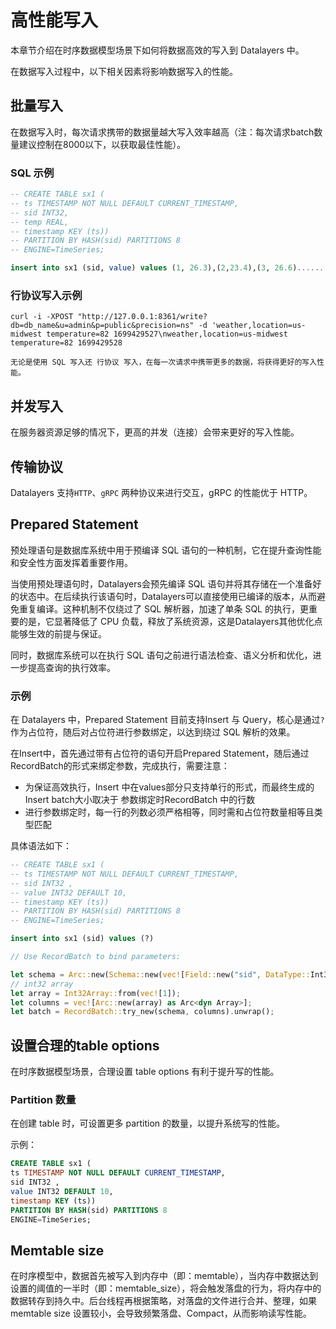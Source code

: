 # 高性能写入
本章节介绍在时序数据模型场景下如何将数据高效的写入到 Datalayers 中。

在数据写入过程中，以下相关因素将影响数据写入的性能。

## 批量写入
在数据写入时，每次请求携带的数据量越大写入效率越高（注：每次请求batch数量建议控制在8000以下，以获取最佳性能）。
### SQL 示例
```SQL
-- CREATE TABLE sx1 (
-- ts TIMESTAMP NOT NULL DEFAULT CURRENT_TIMESTAMP,
-- sid INT32,
-- temp REAL,
-- timestamp KEY (ts))
-- PARTITION BY HASH(sid) PARTITIONS 8
-- ENGINE=TimeSeries;

insert into sx1 (sid, value) values (1, 26.3),(2,23.4),(3, 26.6)......
```

### 行协议写入示例
```
curl -i -XPOST "http://127.0.0.1:8361/write?db=db_name&u=admin&p=public&precision=ns" -d 'weather,location=us-midwest temperature=82 1699429527\nweather,location=us-midwest temperature=82 1699429528
```

```
无论是使用 SQL 写入还 行协议 写入，在每一次请求中携带更多的数据，将获得更好的写入性能。
```

## 并发写入
在服务器资源足够的情况下，更高的并发（连接）会带来更好的写入性能。

## 传输协议
Datalayers 支持`HTTP`、`gRPC` 两种协议来进行交互，gRPC 的性能优于 HTTP。

## Prepared Statement
预处理语句是数据库系统中用于预编译 SQL 语句的一种机制，它在提升查询性能和安全性方面发挥着重要作用。

当使用预处理语句时，Datalayers会预先编译 SQL 语句并将其存储在一个准备好的状态中。在后续执行该语句时，Datalayers可以直接使用已编译的版本，从而避免重复编译。这种机制不仅绕过了 SQL 解析器，加速了单条 SQL 的执行，更重要的是，它显著降低了 CPU 负载，释放了系统资源，这是Datalayers其他优化点能够生效的前提与保证。

同时，数据库系统可以在执行 SQL 语句之前进行语法检查、语义分析和优化，进一步提高查询的执行效率。

### 示例
在 Datalayers 中，Prepared Statement 目前支持Insert 与 Query，核心是通过`?`作为占位符，随后对占位符进行参数绑定，以达到绕过 SQL 解析的效果。

在Insert中，首先通过带有占位符的语句开启Prepared Statement，随后通过RecordBatch的形式来绑定参数，完成执行，需要注意：
- 为保证高效执行，Insert 中在values部分只支持单行的形式，而最终生成的Insert batch大小取决于 参数绑定时RecordBatch 中的行数
- 进行参数绑定时，每一行的列数必须严格相等，同时需和占位符数量相等且类型匹配

具体语法如下：

```SQL
-- CREATE TABLE sx1 (
-- ts TIMESTAMP NOT NULL DEFAULT CURRENT_TIMESTAMP,
-- sid INT32 ,
-- value INT32 DEFAULT 10,
-- timestamp KEY (ts))
-- PARTITION BY HASH(sid) PARTITIONS 8
-- ENGINE=TimeSeries;

insert into sx1 (sid) values (?)

```
```Rust
// Use RecordBatch to bind parameters: 

let schema = Arc::new(Schema::new(vec![Field::new("sid", DataType::Int32, false)]));
// int32 array
let array = Int32Array::from(vec![1]);
let columns = vec![Arc::new(array) as Arc<dyn Array>];
let batch = RecordBatch::try_new(schema, columns).unwrap();

```

## 设置合理的table options
在时序数据模型场景，合理设置 table options 有利于提升写的性能。

### Partition 数量
在创建 table 时，可设置更多 partition 的数量，以提升系统写的性能。

示例： 
```SQL
CREATE TABLE sx1 (
ts TIMESTAMP NOT NULL DEFAULT CURRENT_TIMESTAMP,
sid INT32 ,
value INT32 DEFAULT 10,
timestamp KEY (ts))
PARTITION BY HASH(sid) PARTITIONS 8
ENGINE=TimeSeries;
```
## Memtable size
在时序模型中，数据首先被写入到内存中（即：memtable），当内存中数据达到设置的阈值的一半时（即：memtable_size），将会触发落盘的行为，将内存中的数据转存到持久中。后台线程再根据策略，对落盘的文件进行合并、整理，如果 memtable size 设置较小，会导致频繁落盘、Compact，从而影响读写性能。
